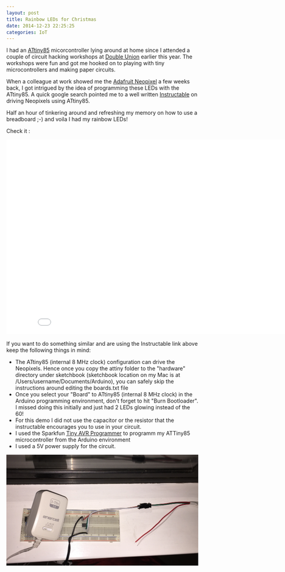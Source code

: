 ```yaml
---
layout: post
title: Rainbow LEDs for Christmas
date: 2014-12-23 22:25:25
categories: IoT
---
```


I had an [ATtiny85][attiny] micorcontroller lying around at home since I attended a couple of circuit hacking workshops at [Double Union][du] earlier this year. The workshops were fun and got me hooked on to playing with tiny microcontrollers and making paper circuits.

When a colleague at work showed me the [Adafruit Neopixel][np] a few weeks back, I got intrigued by the idea of programming these LEDs with the ATtiny85. A quick google search pointed me to a well written  [Instructable][instr] on driving Neopixels using ATtiny85.

Half an hour of tinkering around and refreshing my memory on how to use a breadboard ;-) and voila I had my rainbow LEDs!

Check it : 
<iframe width="854" height="510" src="//www.youtube.com/embed/VWDC2DeRBX8" frameborder="0" allowfullscreen></iframe>

If you want to do something similar and are using the Instructable link above keep the following things in mind:

* The ATtiny85 (internal 8 MHz clock) configuration can drive the Neopixels. Hence once you copy the attiny folder to the "hardware" directory under sketchbook (sketchbook location on my Mac is at /Users/username/Documents/Arduino), you can safely skip the instructions around editing the boards.txt file
* Once you select your "Board" to ATtiny85 (internal 8 MHz clock) in the Arduino programming environment, don't forget to hit "Burn Bootloader". I missed doing this initially and just had 2 LEDs glowing instead of the 60!
* For this demo I did not use the capacitor or the resistor that the instructable encourages you to use in your circuit.
* I used the Sparkfun [Tiny AVR Programmer][avr] to programm my ATTiny85 microcontroller from the Arduino environment
* I used a 5V power supply for the circuit.

![Driver Circuit](/assets/article_images/2014-12-23-attiny1/attiny-driver-circuit.jpg)

[attiny]: https://www.sparkfun.com/products/9378
[du]: http://doubleunion.tumblr.com/post/79951996963/programming-attiny-thursday-20th-march
[np]: http://www.adafruit.com/category/168
[instr]: http://www.instructables.com/id/Use-a-1-ATTiny-to-drive-addressable-RGB-LEDs/
[avr]: https://www.sparkfun.com/products/11801 
